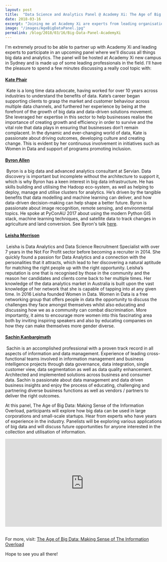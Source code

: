 ```yaml
---
layout: post
title:  "Data Science and Analytics Panel @ Academy Xi: The Age of Big Data"
date: 2018-03-16
excerpt: "Joining me at Academy Xi are experts from leading organisations who will share their perspectives on all things big data and analytics."
image: "/images/AgeBigDataPanel.jpg"
permalink: /blog/2018/03/16/Big-Data-Panel-AcademyXi
---
```


I'm extremely proud to be able to partner up with Academy Xi and leading experts to participate in an upcoming panel where we'll discuss all things big data and analytics. The panel will be hosted at Academy Xi new campus in Sydney and is made up of some leading professionals in the field. I'll have the pleasure to spend a few minutes discussing a really cool topic with:

<h4><a href="https://www.linkedin.com/in/kate-phair-a213614/">Kate Phair</a></h4>
<span class="image left"><img src="{{ "/images/katephair.jpg" | absolute_url }}" alt="" /></span> Kate is a long time data advocate, having worked for over 10 years across industries to understand the benefits of data. Kate’s career began supporting clients to grasp the market and customer behaviour across multiple data channels, and furthered her experience by being at the forefront of the growth of big data and data-driven solutions movement. She leveraged her expertise in this sector to help businesses realise the importance of creating growth and efficiency in order to survive and the vital role that data plays in ensuring that businesses don’t remain complacent. In the dynamic and ever-changing world of data, Kate is passionate about driving outcomes, developing culture and creating change.  This is evident by her continuous involvement in initiatives such as Women in Data and support of programs promoting inclusion.


<h4><a href="https://www.linkedin.com/in/byronaallen/">Byron Allen</a></h4>
<span class="image right"><img src="{{ "/images/byronallen.jpg" | absolute_url }}" alt="" /></span> Byron is a big data and advanced analytics consultant at Servian. Data discovery is important but incomplete without the architecture to support it, which is why Byron has a keen interest in big data infrastructure. He has skills building and utilising the Hadoop eco-system, as well as helping to deploy, manage and utilise clusters for analytics. He’s driven by the tangible benefits that data modelling and machine learning can deliver, and how data-driven decision-making can help shape a better future. Byron is passionate about image recognition, remote sensing, and environmental topics. He spoke at PyConAU 2017 about using the modern Python GIS stack, machine learning techniques, and satellite data to track changes in agriculture and land conversion. See Byron's talk <a href="https://youtu.be/I-SiNCdpfQ8.">here</a>. 


<h4><a href="https://www.linkedin.com/in/leisha-morrison-a8326438/">Leisha Morrison</a></h4>
<span class="image left"><img src="{{ "/images/leishamorrison.jpg" | absolute_url }}" alt="" /></span> Leisha is Data Analytics and Data Science Recruitment Specialist with over 7 years in the Not For Profit sector before becoming a recruiter in 2014. She quickly found a passion for Data Analytics and a connection with the personalities that it attracts, which lead to her discovering a natural aptitude for matching the right people up with the right opportunity. Leisha’s reputation is one that is recognised by those in the community and the reason her candidates and clients come back to her multiple times. Her knowledge of the data analytics market in Australia is built upon the vast knowledge of her network that she is capable of tapping into at any given time. In 2016 Leisha founded Women in Data. Women in Data is a free networking group that offers people in data the opportunity to discuss the challenges they face amongst themselves whilst also educating and discussing how we as a community can combat discrimination. More importantly, it aims to encourage more women into this fascinating area both by inviting inspiring speakers and also by educating companies on how they can make themselves more gender diverse. 


<h4><a href="https://www.linkedin.com/in/skanbargimath/">Sachin Kanbargimath</a></h4>
<span class="image right"><img src="{{ "/images/sachink.jpg" | absolute_url }}" alt="" /></span> Sachin is an accomplished professional with a proven track record in all aspects of information and data management. Experience of leading cross-functional teams involved in information management and business intelligence projects through data governance, data integration, single customer view, data segmentation as well as data quality enhancement. Architected and implemented solutions across business and consumer data. Sachin is passionate about data management and data driven business insights and enjoy the process of educating, challenging and partnering diverse business functions as well as vendors / partners to deliver the right outcomes.


At this panel, The Age of Big Data: Making Sense of the Information Overload, participants will explore how big data can be used in large corporations and small-scale startups. Hear from experts who have years of experience in the industry. Panelists will be exploring various applications of big data and will discuss future opportunities for anyone interested in the collection and utilisation of information.


<style>.embed-container { position: relative; padding-bottom: 56.25%; height: 0; overflow: hidden; max-width: 100%; } .embed-container iframe, .embed-container object, .embed-container embed { position: absolute; top: 0; left: 0; width: 100%; height: 100%; }</style><div class='embed-container'><iframe src='https://www.youtube.com/embed//CrYWDbKruhk' frameborder='0' allowfullscreen></iframe></div>

<br>

For more, visit: <a href="https://academyxi.com/events/age-big-data-making-sense-information-overload/">The Age of Big Data: Making Sense of The Information Overload</a>

Hope to see you all there!

